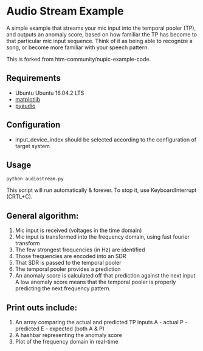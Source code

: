 # Audio Stream Example

A simple example that streams your mic input into the temporal pooler (TP), 
and outputs an anomaly score, based on how familiar the TP has become to that
particular mic input sequence. Think of it as being able to recognize a song,
or become more familiar with your speech pattern.

This is forked from htm-community/nupic-example-code. 

## Requirements

- Ubuntu  Ubuntu 16.04.2 LTS
- [matplotlib](http://matplotlib.org/)
- [pyaudio](http://people.csail.mit.edu/hubert/pyaudio/)

## Configuration
- input_device_index should be selected according to the configuration of target system

## Usage

    python audiostream.py

This script will run automatically & forever.
To stop it, use KeyboardInterrupt (CRTL+C).

## General algorithm:

1. Mic input is received (voltages in the time domain)
2. Mic input is transformed into the frequency domain, using fast fourier transform
3. The few strongest frequencies (in Hz) are identified
4. Those frequencies are encoded into an SDR
5. That SDR is passed to the temporal pooler
6. The temporal pooler provides a prediction
7. An anomaly score is calculated off that prediction against the next input
    A low anomaly score means that the temporal pooler is properly predicting 
    the next frequency pattern.

## Print outs include:

1. An array comparing the actual and predicted TP inputs
	A - actual
	P - predicted
	E - expected (both A & P)
2. A hashbar representing the anomaly score
3. Plot of the frequency domain in real-time   
